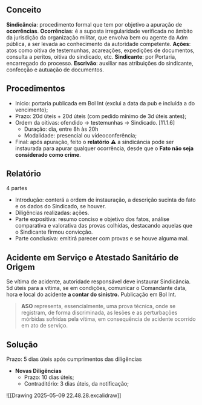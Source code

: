 ## Conceito
**Sindicância**: procedimento formal que tem por objetivo a apuração de **ocorrências**.
**Ocorrências**: é a suposta irregularidade verificada no âmbito da jurisdição da organização militar, que envolva bem ou agente da Adm pública, a ser levada ao conhecimento da autoridade competente.
**Ações**: atos como oitiva de testemunhas, acareações, expedições de documentos, consulta a peritos, oitiva do sindicado, etc.
**Sindicante**: por Portaria, encarregado do processo.
**Escrivão**: auxiliar nas atribuições do sindicante, confecção e autuação de documentos.

## Procedimentos
- Início: portaria publicada em Bol Int (exclui a data da pub e incluída a do vencimento);
- Prazo: 20d úteis + 20d úteis (com pedido mínimo de 3d úteis antes);
- Ordem da oitivas: ofendido -> testemunhas -> Sindicado. [11.1.6]
	- Duração: dia, entre 8h às 20h
	- Modalidade: presencial ou videoconferência;
- Final: após apuração, feito o **relatório**
⚠️ a sindicância pode ser instaurada para apurar qualquer ocorrência, desde que o **Fato não seja considerado como crime**.

## Relatório
4 partes
- Introdução: conterá a ordem de instauração, a descrição sucinta do fato e os dados do Sindicado, se houver.
- Diligências realizadas: ações.
- Parte expositiva: resumo conciso e objetivo dos fatos, análise comparativa e valorativa das provas colhidas, destacando aquelas que o Sindicante firmou convicção.
- Parte conclusiva: emitirá parecer com provas e se houve alguma mal.

## Acidente em Serviço e Atestado Sanitário de Origem
Se vítima de acidente, autoridade responsável deve instaurar Sindicância.
5d úteis para a vítima, se em condições, comunicar o Comandante data, hora e local do acidente **a contar do sinistro.**
Publicação em Bol Int.
> **ASO** representa, essencialmente, uma prova técnica, onde se registram, de forma discriminada, as lesões e as perturbações mórbidas sofridas pela vítima, em consequência de acidente ocorrido em ato de serviço.

## Solução
Prazo: 5 dias úteis após cumprimentos das diligências
- **Novas Diligências**
	- Prazo: 10 dias úteis;
	- Contraditório: 3 dias úteis, da notificação;

![[Drawing 2025-05-09 22.48.28.excalidraw]]